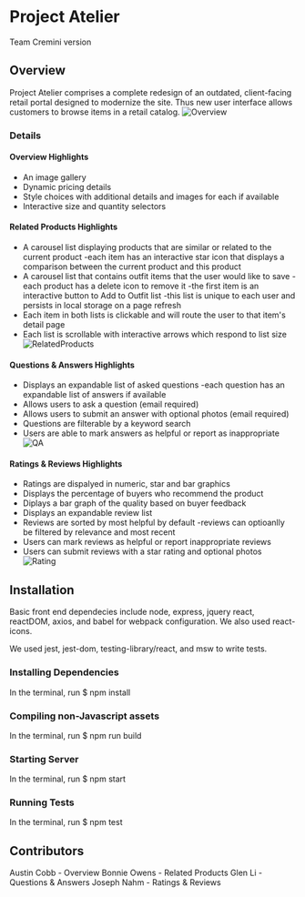 # Project Atelier
Team Cremini version


## Overview
Project Atelier comprises a complete redesign of an outdated, client-facing retail portal designed to modernize the site. Thus new user interface allows customers to browse items in a retail catalog.
![Overview](https://user-images.githubusercontent.com/82000132/150625406-008175d6-98ec-4950-b3ed-8954e7cd7ceb.gif)

### Details
#### Overview Highlights
* An image gallery
* Dynamic pricing details
* Style choices with additional details and images for each if available
* Interactive size and quantity selectors

#### Related Products Highlights
* A carousel list displaying products that are similar
  or related to the current product
  -each item has an interactive star icon that displays
   a comparison between the current product and this product
* A carousel list that contains outfit items that the user would like to save
  -each product has a delete icon to remove it
  -the first item is an interactive button to Add to Outfit list
  -this list is unique to each user and persists in local storage on a page refresh
* Each item in both lists is clickable and will route the user to that item's detail page
* Each list is scrollable with interactive arrows which respond to list size
![RelatedProducts](https://user-images.githubusercontent.com/82000132/150625410-b4416694-99e8-4802-9d63-4d2cc2831e5d.gif)

#### Questions & Answers Highlights
* Displays an expandable list of asked questions
  -each question has an expandable list of answers if available
* Allows users to ask a question (email required)
* Allows users to submit an answer with optional photos (email required)
* Questions are filterable by a keyword search
* Users are able to mark answers as helpful or report as inappropriate
![QA](https://user-images.githubusercontent.com/82000132/150625416-71377225-3bb1-4253-9708-269558564034.gif)

#### Ratings & Reviews Highlights
* Ratings are dispalyed in numeric, star and bar graphics
* Displays the percentage of buyers who recommend the product
* Diplays a bar graph of the quality based on buyer feedback
* Displays an expandable review list
* Reviews are sorted by most helpful by default
 -reviews can optioanlly be filtered by relevance and most recent
* Users can mark reviews as helpful or report inappropriate reviews
* Users can submit reviews with a star rating and optional photos
![Rating](https://user-images.githubusercontent.com/82000132/150625418-40981e4e-8e57-4dcb-a35c-02d82a28dd62.gif)


## Installation
Basic front end dependecies include node, express, jquery react, reactDOM, axios, and babel for webpack configuration. We also used react-icons.

We used jest, jest-dom, testing-library/react, and msw to write tests.

### Installing Dependencies
In the terminal, run $ npm install

### Compiling non-Javascript assets
In the terminal, run $ npm run build

### Starting Server
In the terminal, run $ npm start

### Running Tests
In the terminal, run $ npm test

## Contributors
Austin Cobb - Overview
Bonnie Owens - Related Products
Glen Li - Questions & Answers
Joseph Nahm - Ratings & Reviews
